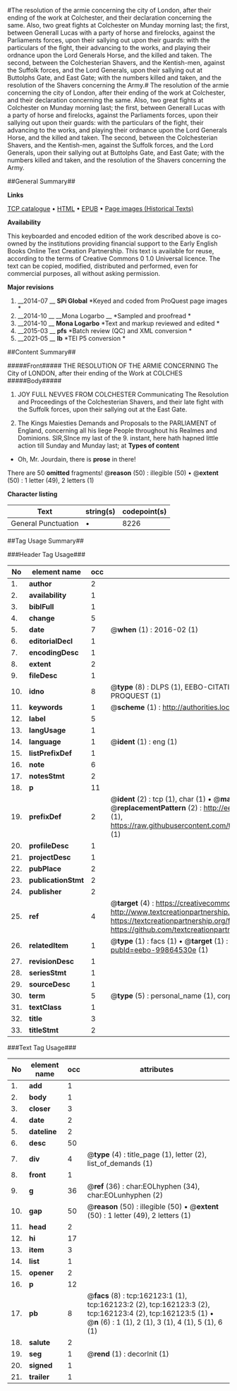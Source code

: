 #The resolution of the armie concerning the city of London, after their ending of the work at Colchester, and their declaration concerning the same. Also, two great fights at Colchester on Munday morning last; the first, between Generall Lucas with a party of horse and firelocks, against the Parliaments forces, upon their sallying out upon their guards: with the particulars of the fight, their advancing to the works, and playing their ordnance upon the Lord Generals Horse, and the killed and taken. The second, between the Colchesterian Shavers, and the Kentish-men, against the Suffolk forces, and the Lord Generals, upon their sallying out at Buttolphs Gate, and East Gate; with the numbers killed and taken, and the resolution of the Shavers concerning the Army.#
The resolution of the armie concerning the city of London, after their ending of the work at Colchester, and their declaration concerning the same. Also, two great fights at Colchester on Munday morning last; the first, between Generall Lucas with a party of horse and firelocks, against the Parliaments forces, upon their sallying out upon their guards: with the particulars of the fight, their advancing to the works, and playing their ordnance upon the Lord Generals Horse, and the killed and taken. The second, between the Colchesterian Shavers, and the Kentish-men, against the Suffolk forces, and the Lord Generals, upon their sallying out at Buttolphs Gate, and East Gate; with the numbers killed and taken, and the resolution of the Shavers concerning the Army.

##General Summary##

**Links**

[TCP catalogue](http://www.ota.ox.ac.uk/tcp/)  • 
[HTML](http://tei.it.ox.ac.uk/tcp/Texts-HTML/free/A91/A91689.html)  • 
[EPUB](http://tei.it.ox.ac.uk/tcp/Texts-EPUB/free/A91/A91689.epub) • 
[Page images (Historical Texts)](https://historicaltexts.jisc.ac.uk/eebo-99864530e)

**Availability**

This keyboarded and encoded edition of the work described above is co-owned by the
    institutions providing financial support to the Early English Books Online Text Creation
    Partnership. This text is available for reuse, according to the terms of  Creative Commons 0 1.0 Universal
    licence. The text can be copied, modified, distributed and performed, even for commercial
    purposes, all without asking permission.

**Major revisions**

1. __2014-07 __ __SPi Global__ *Keyed and coded from ProQuest page images *
1. __2014-10 __ __Mona Logarbo __ *Sampled and proofread *
1. __2014-10 __ __Mona Logarbo__ *Text and markup reviewed and edited *
1. __2015-03 __ __pfs__ *Batch review (QC) and XML conversion *
1. __2021-05 __ __lb__ *TEI P5 conversion *

##Content Summary##

#####Front#####
THE RESOLUTION OF THE ARMIE CONCERNING The City of LONDON, after their ending of the Work at COLCHES
#####Body#####

1. JOY FULL NEVVES FROM COLCHESTER Communicating The Resolution and Proceedings of the Colchesterian Shavers, and their late fight with the Suffolk forces, upon their sallying out at the East Gate.

1. The Kings Maiesties Demands and Proposals to the PARLIAMENT of England, concerning all his liege People throughout his Realmes and Dominions.
SIR,SInce my last of the 9. instant, here hath hapned little action till Sunday and Munday last; at 
**Types of content**

  * Oh, Mr. Jourdain, there is **prose** in there!

There are 50 **omitted** fragments! 
 @__reason__ (50) : illegible (50)  •  @__extent__ (50) : 1 letter (49), 2 letters (1)

**Character listing**


|Text|string(s)|codepoint(s)|
|---|---|---|
|General Punctuation|•|8226|

##Tag Usage Summary##

###Header Tag Usage###

|No|element name|occ|attributes|
|---|---|---|---|
|1.|__author__|2||
|2.|__availability__|1||
|3.|__biblFull__|1||
|4.|__change__|5||
|5.|__date__|7| @__when__ (1) : 2016-02 (1)|
|6.|__editorialDecl__|1||
|7.|__encodingDesc__|1||
|8.|__extent__|2||
|9.|__fileDesc__|1||
|10.|__idno__|8| @__type__ (8) : DLPS (1), EEBO-CITATION (1), VID (1), EEBO-PROQUEST (1), STC (3), PROQUEST (1)|
|11.|__keywords__|1| @__scheme__ (1) : http://authorities.loc.gov/ (1)|
|12.|__label__|5||
|13.|__langUsage__|1||
|14.|__language__|1| @__ident__ (1) : eng (1)|
|15.|__listPrefixDef__|1||
|16.|__note__|6||
|17.|__notesStmt__|2||
|18.|__p__|11||
|19.|__prefixDef__|2| @__ident__ (2) : tcp (1), char (1)  •  @__matchPattern__ (2) : ([0-9\-]+):([0-9IVX]+) (1), (.+) (1)  •  @__replacementPattern__ (2) : http://eebo.chadwyck.com/downloadtiff?vid=$1&page=$2 (1), https://raw.githubusercontent.com/textcreationpartnership/Texts/master/tcpchars.xml#$1 (1)|
|20.|__profileDesc__|1||
|21.|__projectDesc__|1||
|22.|__pubPlace__|2||
|23.|__publicationStmt__|2||
|24.|__publisher__|2||
|25.|__ref__|4| @__target__ (4) : https://creativecommons.org/publicdomain/zero/1.0/ (1), http://www.textcreationpartnership.org/docs/. (1), https://textcreationpartnership.org/faq/#faq05 (1), https://github.com/textcreationpartnership (1)|
|26.|__relatedItem__|1| @__type__ (1) : facs (1)  •  @__target__ (1) : https://data.historicaltexts.jisc.ac.uk/view?pubId=eebo-99864530e (1)|
|27.|__revisionDesc__|1||
|28.|__seriesStmt__|1||
|29.|__sourceDesc__|1||
|30.|__term__|5| @__type__ (5) : personal_name (1), corporate_name (1), geographic_name (3)|
|31.|__textClass__|1||
|32.|__title__|3||
|33.|__titleStmt__|2||


###Text Tag Usage###

|No|element name|occ|attributes|
|---|---|---|---|
|1.|__add__|1||
|2.|__body__|1||
|3.|__closer__|3||
|4.|__date__|2||
|5.|__dateline__|2||
|6.|__desc__|50||
|7.|__div__|4| @__type__ (4) : title_page (1), letter (2), list_of_demands (1)|
|8.|__front__|1||
|9.|__g__|36| @__ref__ (36) : char:EOLhyphen (34), char:EOLunhyphen (2)|
|10.|__gap__|50| @__reason__ (50) : illegible (50)  •  @__extent__ (50) : 1 letter (49), 2 letters (1)|
|11.|__head__|2||
|12.|__hi__|17||
|13.|__item__|3||
|14.|__list__|1||
|15.|__opener__|2||
|16.|__p__|12||
|17.|__pb__|8| @__facs__ (8) : tcp:162123:1 (1), tcp:162123:2 (2), tcp:162123:3 (2), tcp:162123:4 (2), tcp:162123:5 (1)  •  @__n__ (6) : 1 (1), 2 (1), 3 (1), 4 (1), 5 (1), 6 (1)|
|18.|__salute__|2||
|19.|__seg__|1| @__rend__ (1) : decorInit (1)|
|20.|__signed__|1||
|21.|__trailer__|1||
